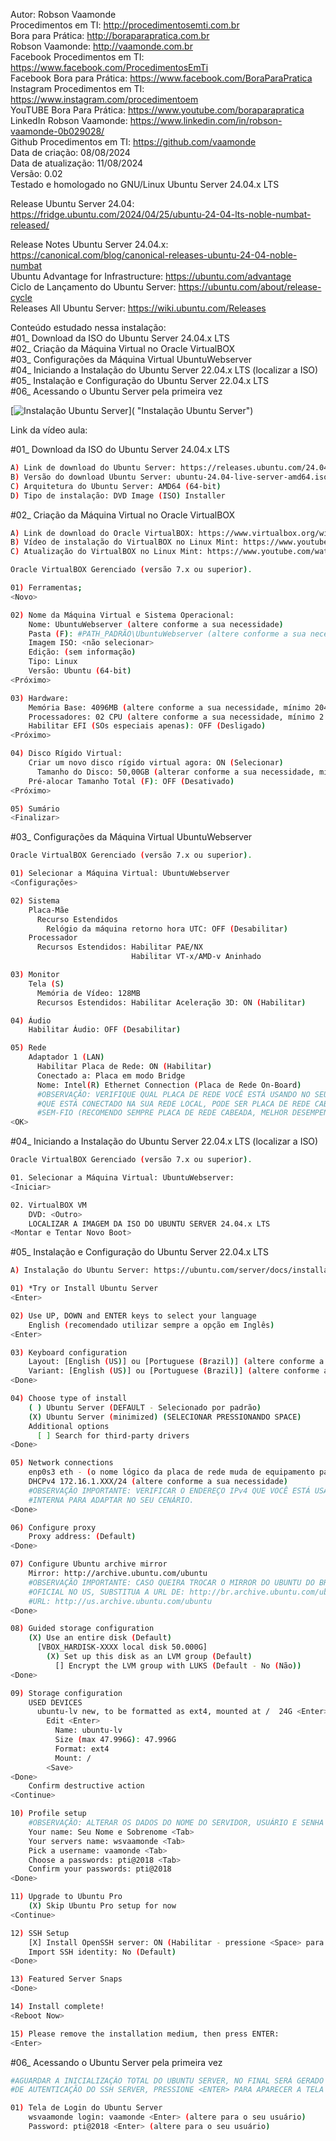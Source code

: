 Autor: Robson Vaamonde<br>
Procedimentos em TI: http://procedimentosemti.com.br<br>
Bora para Prática: http://boraparapratica.com.br<br>
Robson Vaamonde: http://vaamonde.com.br<br>
Facebook Procedimentos em TI: https://www.facebook.com/ProcedimentosEmTi<br>
Facebook Bora para Prática: https://www.facebook.com/BoraParaPratica<br>
Instagram Procedimentos em TI: https://www.instagram.com/procedimentoem<br>
YouTUBE Bora Para Prática: https://www.youtube.com/boraparapratica<br>
LinkedIn Robson Vaamonde: https://www.linkedin.com/in/robson-vaamonde-0b029028/<br>
Github Procedimentos em TI: https://github.com/vaamonde<br>
Data de criação: 08/08/2024<br>
Data de atualização: 11/08/2024<br>
Versão: 0.02<br>
Testado e homologado no GNU/Linux Ubuntu Server 24.04.x LTS

Release Ubuntu Server 24.04: https://fridge.ubuntu.com/2024/04/25/ubuntu-24-04-lts-noble-numbat-released/

Release Notes Ubuntu Server 24.04.x: https://canonical.com/blog/canonical-releases-ubuntu-24-04-noble-numbat<br>
Ubuntu Advantage for Infrastructure: https://ubuntu.com/advantage<br>
Ciclo de Lançamento do Ubuntu Server: https://ubuntu.com/about/release-cycle<br>
Releases All Ubuntu Server: https://wiki.ubuntu.com/Releases

Conteúdo estudado nessa instalação:<br>
#01_ Download da ISO do Ubuntu Server 24.04.x LTS<br>
#02_ Criação da Máquina Virtual no Oracle VirtualBOX<br>
#03_ Configurações da Máquina Virtual UbuntuWebserver<br>
#04_ Iniciando a Instalação do Ubuntu Server 22.04.x LTS (localizar a ISO)<br>
#05_ Instalação e Configuração do Ubuntu Server 22.04.x LTS<br>
#06_ Acessando o Ubuntu Server pela primeira vez<br>

[![Instalação Ubuntu Server](http://img.youtube.com/vi//0.jpg)]( "Instalação Ubuntu Server")

Link da vídeo aula: 

#01_ Download da ISO do Ubuntu Server 24.04.x LTS<br>
```bash
A) Link de download do Ubuntu Server: https://releases.ubuntu.com/24.04/
B) Versão do download Ubuntu Server: ubuntu-24.04-live-server-amd64.iso (Link atualizado em 23/04/2024)
C) Arquitetura do Ubuntu Server: AMD64 (64-bit)
D) Tipo de instalação: DVD Image (ISO) Installer
```

#02_ Criação da Máquina Virtual no Oracle VirtualBOX<br>
```bash
A) Link de download do Oracle VirtualBOX: https://www.virtualbox.org/wiki/Downloads
B) Vídeo de instalação do VirtualBOX no Linux Mint: https://www.youtube.com/watch?v=yTihvAaaxpU
C) Atualização do VirtualBOX no Linux Mint: https://www.youtube.com/watch?v=DU47PLFSxpA

Oracle VirtualBOX Gerenciado (versão 7.x ou superior).

01) Ferramentas;	
<Novo>

02) Nome da Máquina Virtual e Sistema Operacional:
	Nome: UbuntuWebserver (altere conforme a sua necessidade)
	Pasta (F): #PATH_PADRÃO\UbuntuWebserver (altere conforme a sua necessidade)
	Imagem ISO: <não selecionar>
	Edição: (sem informação)
	Tipo: Linux
	Versão: Ubuntu (64-bit)
<Próximo>

03) Hardware:
	Memória Base: 4096MB (altere conforme a sua necessidade, mínimo 2048MB)
	Processadores: 02 CPU (altere conforme a sua necessidade, mínimo 2 CPU)
	Habilitar EFI (SOs especiais apenas): OFF (Desligado)
<Próximo>

04) Disco Rígido Virtual:
	Criar um novo disco rígido virtual agora: ON (Selecionar)
	  Tamanho do Disco: 50,00GB (alterar conforme a sua necessidade, mínimo 50GB)
	Pré-alocar Tamanho Total (F): OFF (Desativado) 
<Próximo>

05) Sumário
<Finalizar>
```

#03_ Configurações da Máquina Virtual UbuntuWebserver<br>
```bash
Oracle VirtualBOX Gerenciado (versão 7.x ou superior).

01) Selecionar a Máquina Virtual: UbuntuWebserver
<Configurações>

02) Sistema
	Placa-Mãe
	  Recurso Estendidos
	    Relógio da máquina retorno hora UTC: OFF (Desabilitar)
	Processador
      Recursos Estendidos: Habilitar PAE/NX
                           Habilitar VT-x/AMD-v Aninhado 

03) Monitor
	Tela (S)
	  Memória de Vídeo: 128MB
	  Recursos Estendidos: Habilitar Aceleração 3D: ON (Habilitar)

04) Áudio
	Habilitar Áudio: OFF (Desabilitar)

05) Rede
	Adaptador 1 (LAN)
	  Habilitar Placa de Rede: ON (Habilitar)
	  Conectado a: Placa em modo Bridge
	  Nome: Intel(R) Ethernet Connection (Placa de Rede On-Board)
	  #OBSERVAÇÃO: VERIFIQUE QUAL PLACA DE REDE VOCÊ ESTÁ USANDO NO SEU EQUIPAMENTO
	  #QUE ESTÁ CONECTADO NA SUA REDE LOCAL, PODE SER PLACA DE REDE CABEADA OU PLACA
	  #SEM-FIO (RECOMENDO SEMPRE PLACA DE REDE CABEADA, MELHOR DESEMPENHO).
<OK>
```

#04_ Iniciando a Instalação do Ubuntu Server 22.04.x LTS (localizar a ISO)<br>
```bash
Oracle VirtualBOX Gerenciado (versão 7.x ou superior).

01. Selecionar a Máquina Virtual: UbuntuWebserver: 
<Iniciar>

02. VirtualBOX VM	
	DVD: <Outro>
	LOCALIZAR A IMAGEM DA ISO DO UBUNTU SERVER 24.04.x LTS
<Montar e Tentar Novo Boot>
```

#05_ Instalação e Configuração do Ubuntu Server 22.04.x LTS<br>
```bash
A) Instalação do Ubuntu Server: https://ubuntu.com/server/docs/installation

01) *Try or Install Ubuntu Server
<Enter>

02) Use UP, DOWN and ENTER keys to select your language
	English (recomendado utilizar sempre a opção em Inglês)
<Enter>

03) Keyboard configuration
	Layout: [English (US)] ou [Portuguese (Brazil)] (altere conforme a sua necessidade)
	Variant: [English (US)] ou [Portuguese (Brazil)] (altere conforme a sua necessidade)
<Done>

04) Choose type of install
	( ) Ubuntu Server (DEFAULT - Selecionado por padrão)
	(X) Ubuntu Server (minimized) (SELECIONAR PRESSIONANDO SPACE)
	Additional options
	  [ ] Search for third-party drivers
<Done>

05) Network connections
	enp0s3 eth - (o nome lógico da placa de rede muda de equipamento para equipamento)
	DHCPv4 172.16.1.XXX/24 (altere conforme a sua necessidade)
	#OBSERVAÇÃO IMPORTANTE: VERIFICAR O ENDEREÇO IPv4 QUE VOCÊ ESTÁ USANDO NA SUA REDE 
	#INTERNA PARA ADAPTAR NO SEU CENÁRIO.
<Done>

06) Configure proxy
	Proxy address: (Default)
<Done>

07) Configure Ubuntu archive mirror
	Mirror: http://archive.ubuntu.com/ubuntu
	#OBSERVAÇÃO IMPORTANTE: CASO QUEIRA TROCAR O MIRROR DO UBUNTU DO BRASIL PARA O
	#OFICIAL NO US, SUBSTITUA A URL DE: http://br.archive.ubuntu.com/ubuntu PARA A
	#URL: http://us.archive.ubuntu.com/ubuntu
<Done>

08) Guided storage configuration
	(X) Use an entire disk (Default)
	  [VBOX_HARDISK-XXXX local disk 50.000G]
	    (X) Set up this disk as an LVM group (Default)
	      [] Encrypt the LVM group with LUKS (Default - No (Não))
<Done>

09) Storage configuration
	USED DEVICES
	  ubuntu-lv	new, to be formatted as ext4, mounted at /	24G <Enter>
	    Edit <Enter>
	      Name: ubuntu-lv
	      Size (max 47.996G): 47.996G
	      Format: ext4
	      Mount: /
	    <Save>
<Done>
	Confirm destructive action
<Continue>

10) Profile setup
	#OBSERVAÇÃO: ALTERAR OS DADOS DO NOME DO SERVIDOR, USUÁRIO E SENHA PARA O SEU CENÁRIO.
	Your name: Seu Nome e Sobrenome <Tab>
	Your servers name: wsvaamonde <Tab>
	Pick a username: vaamonde <Tab>
	Choose a passwords: pti@2018 <Tab>
	Confirm your passwords: pti@2018
<Done>

11) Upgrade to Ubuntu Pro
	(X) Skip Ubuntu Pro setup for now
<Continue>

12) SSH Setup
	[X] Install OpenSSH server: ON (Habilitar - pressione <Space> para selecionar)
	Import SSH identity: No (Default)
<Done>

13) Featured Server Snaps
<Done>

14) Install complete!
<Reboot Now>

15) Please remove the installation medium, then press ENTER:
<Enter>
```

#06_ Acessando o Ubuntu Server pela primeira vez<br>
```bash
#AGUARDAR A INICIALIZAÇÃO TOTAL DO UBUNTU SERVER, NO FINAL SERÁ GERADO VÁRIAS CHAVES 
#DE AUTENTICAÇÃO DO SSH SERVER, PRESSIONE <ENTER> PARA APARECER A TELA DE LOGIN.

01) Tela de Login do Ubuntu Server
	wsvaamonde login: vaamonde <Enter> (altere para o seu usuário)
	Password: pti@2018 <Enter> (altere para o seu usuário)
```